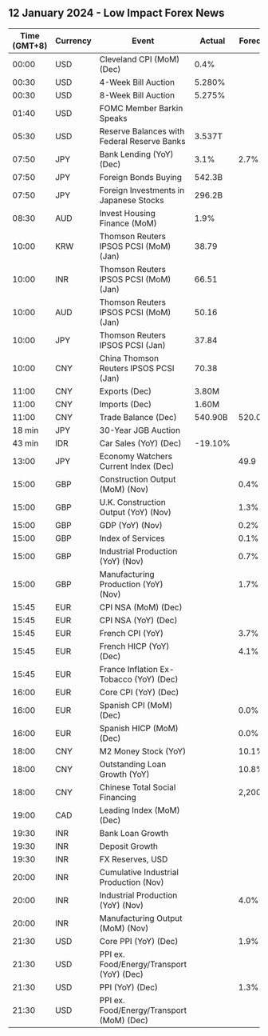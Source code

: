 ## 12 January 2024 - Low Impact Forex News

| Time (GMT+8) | Currency | Event | Actual | Forecast | Previous |
|------|----------|-------|--------|----------|----------|
| 00:00 | USD | Cleveland CPI (MoM) (Dec) | 0.4% |  | 0.4% |
| 00:30 | USD | 4-Week Bill Auction | 5.280% |  | 5.290% |
| 00:30 | USD | 8-Week Bill Auction | 5.275% |  | 5.285% |
| 01:40 | USD | FOMC Member Barkin Speaks |  |  |  |
| 05:30 | USD | Reserve Balances with Federal Reserve Banks | 3.537T |  | 3.459T |
| 07:50 | JPY | Bank Lending (YoY) (Dec) | 3.1% | 2.7% | 2.8% |
| 07:50 | JPY | Foreign Bonds Buying | 542.3B |  | -164.8B |
| 07:50 | JPY | Foreign Investments in Japanese Stocks | 296.2B |  | -120.5B |
| 08:30 | AUD | Invest Housing Finance (MoM) | 1.9% |  | 5.0% |
| 10:00 | KRW | Thomson Reuters IPSOS PCSI (MoM) (Jan) | 38.79 |  | 39.05 |
| 10:00 | INR | Thomson Reuters IPSOS PCSI (MoM) (Jan) | 66.51 |  | 64.31 |
| 10:00 | AUD | Thomson Reuters IPSOS PCSI (MoM) (Jan) | 50.16 |  | 47.39 |
| 10:00 | JPY | Thomson Reuters IPSOS PCSI (Jan) | 37.84 |  | 37.52 |
| 10:00 | CNY | China Thomson Reuters IPSOS PCSI (Jan) | 70.38 |  | 71.41 |
| 11:00 | CNY | Exports (Dec) | 3.80M |  | 1.70M |
| 11:00 | CNY | Imports (Dec) | 1.60M |  | 0.60M |
| 11:00 | CNY | Trade Balance (Dec) | 540.90B | 520.00B | 490.82B |
| 18 min | JPY | 30-Year JGB Auction |  |  | 1.623% |
| 43 min | IDR | Car Sales (YoY) (Dec) | -19.10% |  | -7.50% |
| 13:00 | JPY | Economy Watchers Current Index (Dec) |  | 49.9 | 49.5 |
| 15:00 | GBP | Construction Output (MoM) (Nov) |  | 0.4% | -0.5% |
| 15:00 | GBP | U.K. Construction Output (YoY) (Nov) |  | 1.3% | 1.1% |
| 15:00 | GBP | GDP (YoY) (Nov) |  | 0.2% | 0.3% |
| 15:00 | GBP | Index of Services |  | 0.1% | 0.1% |
| 15:00 | GBP | Industrial Production (YoY) (Nov) |  | 0.7% | 0.4% |
| 15:00 | GBP | Manufacturing Production (YoY) (Nov) |  | 1.7% | 0.8% |
| 15:45 | EUR | CPI NSA (MoM) (Dec) |  |  | 0.10% |
| 15:45 | EUR | CPI NSA (YoY) (Dec) |  |  | 3.70% |
| 15:45 | EUR | French CPI (YoY) |  | 3.7% | 3.5% |
| 15:45 | EUR | French HICP (YoY) (Dec) |  | 4.1% | 3.9% |
| 15:45 | EUR | France Inflation Ex-Tobacco (YoY) (Dec) |  |  | 3.30% |
| 16:00 | EUR | Core CPI (YoY) (Dec) |  |  | 4.5% |
| 16:00 | EUR | Spanish CPI (MoM) (Dec) |  | 0.0% | -0.3% |
| 16:00 | EUR | Spanish HICP (MoM) (Dec) |  | 0.0% | -0.5% |
| 18:00 | CNY | M2 Money Stock (YoY) |  | 10.1% | 10.0% |
| 18:00 | CNY | Outstanding Loan Growth (YoY) |  | 10.8% | 10.8% |
| 18:00 | CNY | Chinese Total Social Financing |  | 2,200.0B | 2,450.0B |
| 19:00 | CAD | Leading Index (MoM) (Dec) |  |  | -0.01% |
| 19:30 | INR | Bank Loan Growth |  |  | 20.2% |
| 19:30 | INR | Deposit Growth |  |  | 14.0% |
| 19:30 | INR | FX Reserves, USD |  |  | 623.20B |
| 20:00 | INR | Cumulative Industrial Production (Nov) |  |  | 6.90% |
| 20:00 | INR | Industrial Production (YoY) (Nov) |  | 4.0% | 11.7% |
| 20:00 | INR | Manufacturing Output (MoM) (Nov) |  |  | 10.4% |
| 21:30 | USD | Core PPI (YoY) (Dec) |  | 1.9% | 2.0% |
| 21:30 | USD | PPI ex. Food/Energy/Transport (YoY) (Dec) |  |  | 2.5% |
| 21:30 | USD | PPI (YoY) (Dec) |  | 1.3% | 0.9% |
| 21:30 | USD | PPI ex. Food/Energy/Transport (MoM) (Dec) |  |  | 0.1% |
